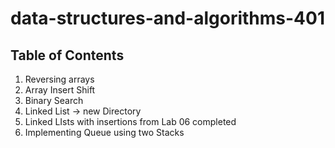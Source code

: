 # data-structures-and-algorithms-401

## Table of Contents

1. Reversing arrays
2. Array Insert Shift
3. Binary Search
4. Linked List -> new Directory
5. Linked LIsts with insertions from Lab 06 completed
6. Implementing Queue using two Stacks 
